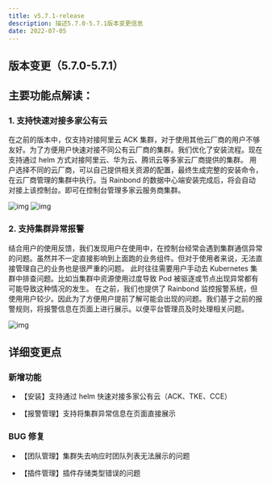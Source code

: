 ```yaml
---
title: v5.7.1-release
description: 描述5.7.0-5.7.1版本变更信息
date: 2022-07-05
---
```


## 版本变更（5.7.0-5.7.1）

## 主要功能点解读：

### 1. 支持快速对接多家公有云

在之前的版本中，仅支持对接阿里云 ACK 集群，对于使用其他云厂商的用户不够友好。为了方便用户快速对接不同公有云厂商的集群。我们优化了安装流程。现在支持通过 helm 方式对接阿里云、华为云、腾讯云等多家云厂商提供的集群。
用户选择不同的云厂商，可以自己提供相关资源的配置，最终生成完整的安装命令，在云厂商管理的集群中执行。当 Rainbond 的数据中心端安装完成后，将会自动对接上该控制台。即可在控制台管理多家云服务商集群。

![img](https://grstatic.oss-cn-shanghai.aliyuncs.com/docs/5.7/community/change/add-cluster.png)
![img](https://grstatic.oss-cn-shanghai.aliyuncs.com/docs/5.7/community/change/add-cluster-config.png)

### 2. 支持集群异常报警

结合用户的使用反馈，我们发现用户在使用中，在控制台经常会遇到集群通信异常的问题。虽然并不一定直接影响到上面跑的业务组件。但对于使用者来说，无法直接管理自己的业务也是很严重的问题。
此时往往需要用户手动去 Kubernetes 集群中排查问题。比如当集群中资源使用过度导致 Pod 被驱逐或节点出现异常都有可能导致这种情况的发生。
在之前，我们也提供了 Rainbond 监控报警系统，但使用用户较少。因此为了方便用户提前了解可能会出现的问题。我们基于之前的报警规则，将报警信息在页面上进行展示。以便平台管理员及时处理相关问题。

![img](https://grstatic.oss-cn-shanghai.aliyuncs.com/docs/5.7/community/change/alert.png)

## 详细变更点

### 新增功能

- 【安装】支持通过 helm 快速对接多家公有云（ACK、TKE、CCE）

- 【报警管理】支持将集群异常信息在页面直接展示

### BUG 修复

- 【团队管理】集群失去响应时团队列表无法展示的问题

- 【插件管理】插件存储类型错误的问题
